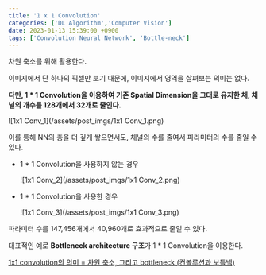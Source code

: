 ```yaml
---
title: '1 x 1 Convolution'
categories: ['DL Algorithm','Computer Vision']
date: 2023-01-13 15:39:00 +0900
tags: ['Convolution Neural Network', 'Bottle-neck']
---
```


차원 축소를 위해 활용한다.

이미지에서 단 하나의 픽셀만 보기 때문에, 이미지에서 영역을 살펴보는 의미는 없다.

**다만, 1 * 1 Convolution을 이용하여 기존 Spatial Dimension을 그대로 유지한 채, 채널의 개수를 128개에서 32개로 줄인다.** 

![1x1 Conv_1](/assets/post_imgs/1x1 Conv_1.png)

이를 통해 NN의 층을 더 깊게 쌓으면서도, 채널의 수를 줄여서 파라미터의 수를 줄일 수 있다.

- 1 * 1 Convolution을 사용하지 않는 경우
    
    ![1x1 Conv_2](/assets/post_imgs/1x1 Conv_2.png)
    
- 1 * 1 Convolution을 사용한 경우
    
    ![1x1 Conv_3](/assets/post_imgs/1x1 Conv_3.png)
    

파라미터 수를 147,456개에서 40,960개로 효과적으로 줄일 수 있다.

대표적인 예로 **Bottleneck architecture 구조**가 1 * 1 Convolution을 이용한다.

[1x1 convolution의 의미 = 차원 축소, 그리고 bottleneck (컨볼루션과 보틀넥)](https://lv99.tistory.com/21)